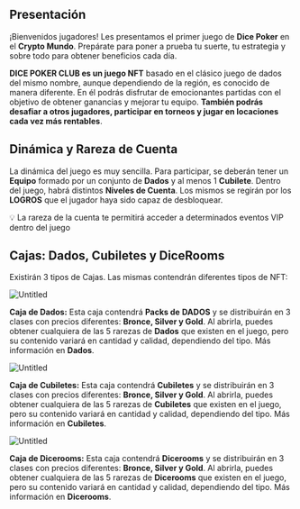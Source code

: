 ## Presentación

¡Bienvenidos jugadores! Les presentamos el primer juego de **Dice Poker** en el **Crypto Mundo**. Prepárate para poner a prueba tu suerte, tu estrategia y sobre todo para obtener beneficios cada día.

**DICE POKER CLUB es un juego NFT** basado en el clásico juego de dados del mismo nombre, aunque dependiendo de la región, es conocido de manera diferente. En él podrás disfrutar de emocionantes partidas con el objetivo de obtener ganancias y mejorar tu equipo. **También podrás desafiar a otros jugadores, participar en torneos y jugar en locaciones cada vez más rentables**.

## **Dinámica y Rareza de Cuenta**

La dinámica del juego es muy sencilla. Para participar, se deberán tener un **Equipo** formado por un conjunto de **Dados** y al menos 1 **Cubilete**. Dentro del juego, habrá distintos **Niveles de Cuenta**. Los mismos se regirán por los **LOGROS** que el jugador haya sido capaz de desbloquear.

💡 La rareza de la cuenta te permitirá acceder a determinados eventos VIP dentro del juego

## **Cajas: Dados, Cubiletes y DiceRooms**

Existirán 3 tipos de Cajas. Las mismas contendrán diferentes tipos de NFT:

![Untitled](https://s3-us-west-2.amazonaws.com/secure.notion-static.com/de2ca784-50b3-4b96-bc6e-9d8a1d030764/Untitled.png)

**Caja de Dados:** Esta caja contendrá **Packs de** **DADOS** y se distribuirán en 3 clases con precios diferentes: **Bronce, Silver y Gold**. Al abrirla, puedes obtener cualquiera de las 5 rarezas de **Dados** que existen en el juego, pero su contenido variará en cantidad y calidad, dependiendo del tipo. Más información en **Dados**.

![Untitled](https://s3-us-west-2.amazonaws.com/secure.notion-static.com/de2ca784-50b3-4b96-bc6e-9d8a1d030764/Untitled.png)

**Caja de Cubiletes:** Esta caja contendrá **Cubiletes** y se distribuirán en 3 clases con precios diferentes: **Bronce, Silver y Gold**. Al abrirla, puedes obtener cualquiera de las 5 rarezas de **Cubiletes** que existen en el juego, pero su contenido variará en cantidad y calidad, dependiendo del tipo. Más información en **Cubiletes**.

![Untitled](https://s3-us-west-2.amazonaws.com/secure.notion-static.com/de2ca784-50b3-4b96-bc6e-9d8a1d030764/Untitled.png)

**Caja de Dicerooms:** Esta caja contendrá **Dicerooms** y se distribuirán en 3 clases con precios diferentes: **Bronce, Silver y Gold**. Al abrirla, puedes obtener cualquiera de las 5 rarezas de **Dicerooms** que existen en el juego, pero su contenido variará en cantidad y calidad, dependiendo del tipo. Más información en **Dicerooms**.
